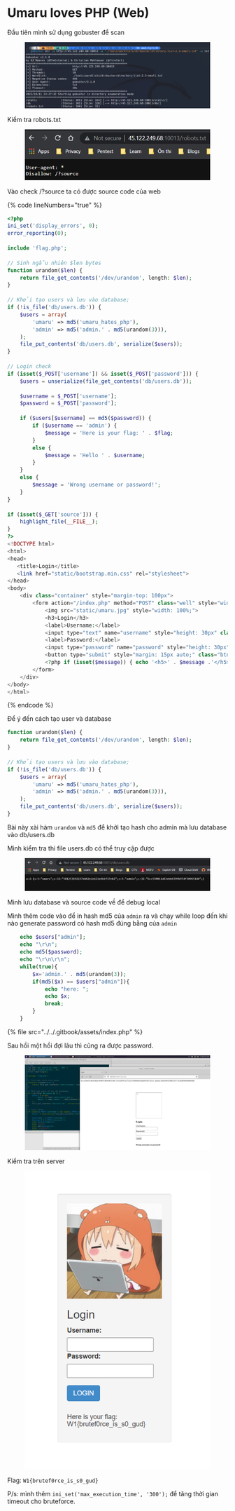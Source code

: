 # Umaru loves PHP (Web)

Đầu tiên mình sử dụng gobuster để scan

<figure><img src="../../.gitbook/assets/image (6).png" alt=""><figcaption></figcaption></figure>

Kiểm tra robots.txt

<figure><img src="../../.gitbook/assets/image (5).png" alt=""><figcaption></figcaption></figure>

Vào check /?source ta có được source code của web

{% code lineNumbers="true" %}
```php
<?php
ini_set('display_errors', 0);
error_reporting(0);

include 'flag.php';

// Sinh ngẫu nhiên $len bytes
function urandom($len) {
    return file_get_contents('/dev/urandom', length: $len);
}

// Khởi tạo users và lưu vào database;
if (!is_file('db/users.db')) {
    $users = array(
        'umaru' => md5('umaru_hates_php'),
        'admin' => md5('admin.' . md5(urandom(3))),
    );
    file_put_contents('db/users.db', serialize($users));
}

// Login check
if (isset($_POST['username']) && isset($_POST['password'])) {
    $users = unserialize(file_get_contents('db/users.db'));

    $username = $_POST['username'];
    $password = $_POST['password'];

    if ($users[$username] == md5($password)) {
        if ($username == 'admin') {
            $message = 'Here is your flag: ' . $flag;
        }
        else {
            $message = 'Hello ' . $username;
        }
    }
    else {
        $message = 'Wrong username or password!';
    }
}

if (isset($_GET['source'])) {
    highlight_file(__FILE__);
}
?>
<!DOCTYPE html>
<html>
<head>
   <title>Login</title>
   <link href="static/bootstrap.min.css" rel="stylesheet">
</head>
<body>
    <div class="container" style="margin-top: 100px">  
        <form action="/index.php" method="POST" class="well" style="width: 240px; margin: 0px auto;"> 
            <img src="static/umaru.jpg" style="width: 100%;">
            <h3>Login</h3>
            <label>Username:</label>
            <input type="text" name="username" style="height: 30px" class="span3"/>
            <label>Password:</label>
            <input type="password" name="password" style="height: 30px" class="span3">
            <button type="submit" style="margin: 15px auto;" class="btn btn-primary">LOGIN</button>
            <?php if (isset($message)) { echo '<h5>' . $message .'</h5>'; } ?>
        </form>
    </div>
</body>
</html>
```
{% endcode %}

Để ý đến cách tạo user và database

```php
function urandom($len) {
    return file_get_contents('/dev/urandom', length: $len);
}

// Khởi tạo users và lưu vào database;
if (!is_file('db/users.db')) {
    $users = array(
        'umaru' => md5('umaru_hates_php'),
        'admin' => md5('admin.' . md5(urandom(3))),
    );
    file_put_contents('db/users.db', serialize($users));
}
```

Bài này xài hàm `urandom` và `md5` để khởi tạo hash cho admin mà lưu database vào db/users.db

Mình kiểm tra thì file users.db có thể truy cập được

<figure><img src="../../.gitbook/assets/image.png" alt=""><figcaption></figcaption></figure>

Mình lưu database và source code về để debug local

Mình thêm code vào để in hash md5 của `admin` ra và chạy while loop đến khi nào generate password có hash md5 đúng bằng của `admin`

```php
    echo $users["admin"];
    echo "\r\n";
    echo md5($password);
    echo "\r\n\r\n";
    while(true){
    	$x='admin.' . md5(urandom(3));
    	if(md5($x) == $users["admin"]){
    		echo "here: ";
    		echo $x;
    		break;
    	}
    }
```

{% file src="../../.gitbook/assets/index.php" %}

Sau hồi một hồi đợi lâu thì cũng ra được password.

<figure><img src="../../.gitbook/assets/image (7).png" alt=""><figcaption></figcaption></figure>

Kiểm tra trên server

<figure><img src="../../.gitbook/assets/image (4).png" alt=""><figcaption></figcaption></figure>

Flag: `W1{brutef0rce_is_s0_gud}`

P/s: mình thêm `ini_set('max_execution_time', '300');` để tăng thời gian timeout cho bruteforce.

